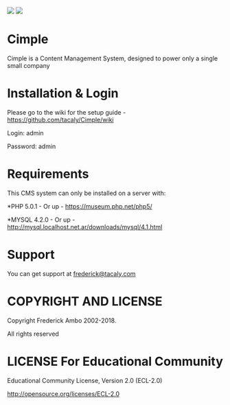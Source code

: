 <img src="http://gazunga.net/in/thumbs/cimplelogo.png" border="0">
<a href="https://codeclimate.com/github/Gazunga/Cimple"><img src="https://codeclimate.com/github/Gazunga/Cimple.png" /></a>

Cimple
==
Cimple is a Content Management System, designed to power only a single small company


Installation & Login
==
Please go to the wiki for the setup guide -
https://github.com/tacaly/Cimple/wiki

Login: admin 

Password: admin

Requirements
==
This CMS system can only be installed on a server with:

*PHP 5.0.1 - Or up -
https://museum.php.net/php5/

*MYSQL 4.2.0 - Or up -
http://mysql.localhost.net.ar/downloads/mysql/4.1.html

Support
=

You can get support at frederick@tacaly.com

COPYRIGHT AND LICENSE
=
Copyright Frederick Ambo 2002-2018.

All rights reserved

LICENSE For Educational Community
=

Educational Community License, Version 2.0 (ECL-2.0)

http://opensource.org/licenses/ECL-2.0

